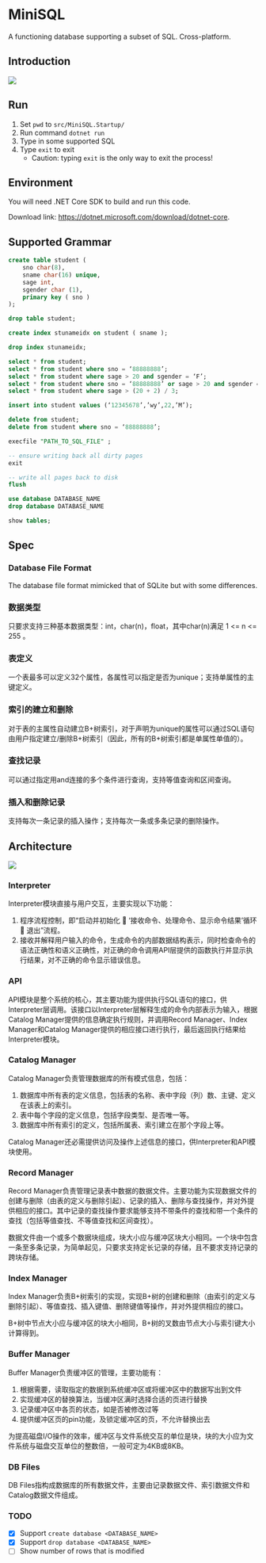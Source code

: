 # MiniSQL

A functioning database supporting a subset of SQL. Cross-platform.

## Introduction

![](img/2020-06-15-14-40-50.png)

## Run

1. Set `pwd` to `src/MiniSQL.Startup/`
1. Run command `dotnet run`
1. Type in some supported SQL
1. Type `exit` to exit
    - Caution: typing `exit` is the only way to exit the process!

## Environment

You will need .NET Core SDK to build and run this code.

Download link: <https://dotnet.microsoft.com/download/dotnet-core>.

## Supported Grammar

```sql
create table student (
    sno char(8),
    sname char(16) unique,
    sage int,
    sgender char (1),
    primary key ( sno )
);

drop table student;

create index stunameidx on student ( sname );

drop index stunameidx;

select * from student;
select * from student where sno = ‘88888888’;
select * from student where sage > 20 and sgender = ‘F’;
select * from student where sno = ‘88888888’ or sage > 20 and sgender = ‘F’;
select * from student where sage > (20 + 2) / 3;

insert into student values (‘12345678’,’wy’,22,’M’);

delete from student;
delete from student where sno = ‘88888888’;

execfile "PATH_TO_SQL_FILE" ;

-- ensure writing back all dirty pages
exit

-- write all pages back to disk
flush

use database DATABASE_NAME
drop database DATABASE_NAME

show tables;
```

## Spec

### Database File Format

The database file format mimicked that of SQLite but with some differences. 

### 数据类型

只要求支持三种基本数据类型：int，char(n)，float，其中char(n)满足 1 <= n <= 255 。

### 表定义

一个表最多可以定义32个属性，各属性可以指定是否为unique；支持单属性的主键定义。

### 索引的建立和删除

对于表的主属性自动建立B+树索引，对于声明为unique的属性可以通过SQL语句由用户指定建立/删除B+树索引（因此，所有的B+树索引都是单属性单值的）。

### 查找记录

可以通过指定用and连接的多个条件进行查询，支持等值查询和区间查询。

### 插入和删除记录

支持每次一条记录的插入操作；支持每次一条或多条记录的删除操作。

## Architecture

![](img/2020-06-16-14-33-06.png)

### Interpreter

Interpreter模块直接与用户交互，主要实现以下功能：

1.	程序流程控制，即“启动并初始化  ‘接收命令、处理命令、显示命令结果’循环  退出”流程。
2.	接收并解释用户输入的命令，生成命令的内部数据结构表示，同时检查命令的语法正确性和语义正确性，对正确的命令调用API层提供的函数执行并显示执行结果，对不正确的命令显示错误信息。

### API

API模块是整个系统的核心，其主要功能为提供执行SQL语句的接口，供Interpreter层调用。该接口以Interpreter层解释生成的命令内部表示为输入，根据Catalog Manager提供的信息确定执行规则，并调用Record Manager、Index Manager和Catalog Manager提供的相应接口进行执行，最后返回执行结果给Interpreter模块。

### Catalog Manager

Catalog Manager负责管理数据库的所有模式信息，包括：

1.	数据库中所有表的定义信息，包括表的名称、表中字段（列）数、主键、定义在该表上的索引。
2.	表中每个字段的定义信息，包括字段类型、是否唯一等。
3.	数据库中所有索引的定义，包括所属表、索引建立在那个字段上等。

Catalog Manager还必需提供访问及操作上述信息的接口，供Interpreter和API模块使用。

### Record Manager

Record Manager负责管理记录表中数据的数据文件。主要功能为实现数据文件的创建与删除（由表的定义与删除引起）、记录的插入、删除与查找操作，并对外提供相应的接口。其中记录的查找操作要求能够支持不带条件的查找和带一个条件的查找（包括等值查找、不等值查找和区间查找）。

数据文件由一个或多个数据块组成，块大小应与缓冲区块大小相同。一个块中包含一条至多条记录，为简单起见，只要求支持定长记录的存储，且不要求支持记录的跨块存储。

### Index Manager

Index Manager负责B+树索引的实现，实现B+树的创建和删除（由索引的定义与删除引起）、等值查找、插入键值、删除键值等操作，并对外提供相应的接口。

B+树中节点大小应与缓冲区的块大小相同，B+树的叉数由节点大小与索引键大小计算得到。

### Buffer Manager

Buffer Manager负责缓冲区的管理，主要功能有：

1.	根据需要，读取指定的数据到系统缓冲区或将缓冲区中的数据写出到文件
2.	实现缓冲区的替换算法，当缓冲区满时选择合适的页进行替换
3.	记录缓冲区中各页的状态，如是否被修改过等
4.	提供缓冲区页的pin功能，及锁定缓冲区的页，不允许替换出去

为提高磁盘I/O操作的效率，缓冲区与文件系统交互的单位是块，块的大小应为文件系统与磁盘交互单位的整数倍，一般可定为4KB或8KB。

### DB Files

DB Files指构成数据库的所有数据文件，主要由记录数据文件、索引数据文件和Catalog数据文件组成。

### TODO

- [x] Support `create database <DATABASE_NAME>`
- [x] Support `drop database <DATABASE_NAME>`
- [ ] Show number of rows that is modified
